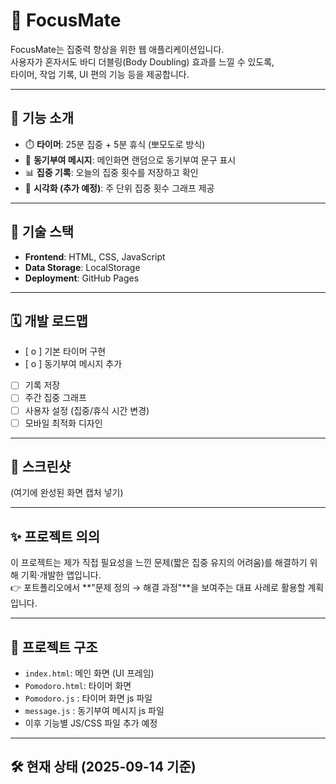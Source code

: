 # 🌟 FocusMate

FocusMate는 집중력 향상을 위한 웹 애플리케이션입니다.  
사용자가 혼자서도 바디 더블링(Body Doubling) 효과를 느낄 수 있도록,  
타이머, 작업 기록, UI 편의 기능 등을 제공합니다.

---

## 🚀 기능 소개

- ⏱️ **타이머**: 25분 집중 + 5분 휴식 (뽀모도로 방식)
- 💬 **동기부여 메시지**: 메인화면 랜덤으로 동기부여 문구 표시
- 📊 **집중 기록**: 오늘의 집중 횟수를 저장하고 확인
- 📅 **시각화 (추가 예정)**: 주 단위 집중 횟수 그래프 제공

---

## 📂 기술 스택

- **Frontend**: HTML, CSS, JavaScript
- **Data Storage**: LocalStorage
- **Deployment**: GitHub Pages

---

## 🗓️ 개발 로드맵

- [ o ] 기본 타이머 구현
- [ o ] 동기부여 메시지 추가
- [ ] 기록 저장
- [ ] 주간 집중 그래프
- [ ] 사용자 설정 (집중/휴식 시간 변경)
- [ ] 모바일 최적화 디자인

---

## 📸 스크린샷

(여기에 완성된 화면 캡처 넣기)

---

## ✨ 프로젝트 의의

이 프로젝트는 제가 직접 필요성을 느낀 문제(짧은 집중 유지의 어려움)를 해결하기 위해 기획·개발한 앱입니다.  
👉 포트폴리오에서 **"문제 정의 → 해결 과정"**을 보여주는 대표 사례로 활용할 계획입니다.

---

## 📂 프로젝트 구조

- `index.html`: 메인 화면 (UI 프레임)
- `Pomodoro.html`: 타이머 화면
- `Pomodoro.js` : 타이머 화면 js 파일
- `message.js` : 동기부여 메시지 js 파일
- 이후 기능별 JS/CSS 파일 추가 예정

---

## 🛠️ 현재 상태 (2025-09-14 기준)
